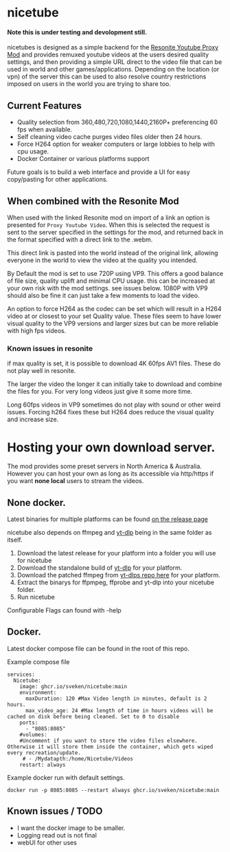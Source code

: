 # nicetube
#### Note this is under testing and devolopment still. 

nicetubes is designed as a simple backend for the [Resonite Youtube Proxy Mod](https://github.com/LeCloutPanda/VideoProxy) and provides remuxed youtube videos at the users desired quality settings, and then providing a simple URL direct to the video file that can be used in world and other games/applications. Depending on the location (or vpn) of the server this can be used to also resolve country restrictions imposed on users in the world you are trying to share too.

## Current Features
- Quality selection from 360,480,720,1080,1440,2160P+ preferencing 60 fps when available.
- Self cleaning video cache purges video files older then 24 hours.
- Force H264 option for weaker computers or large lobbies to help with cpu usage.
- Docker Container or various platforms support

Future goals is to build a web interface and provide a UI for easy copy/pasting for other applications.

## When combined with the Resonite Mod
When used with the linked Resonite mod on import of a link an option is presented for ```Proxy Youtube Video```. When this is selected the request is sent to the server specified in the settings for the mod, and returned back in the format specified with a direct link to the .webm.

This direct link is pasted into the world instead of the original link, allowing everyone in the world to view the video at the quality you intended.

By Default the mod is set to use 720P using VP9. This offers a good balance of file size, quality uplift and minimal CPU usage. this can be increased at your own risk with the mod settings. see issues below. 1080P with VP9 should also be fine it can just take a few moments to load the video.

An option to force H264 as the codec can be set which will result in a H264 video at or closest to your set Quality value. These files seem to have lower visual quality to the VP9 versions and larger sizes but can be more reliable with high fps videos.

### Known issues in resonite
if max quality is set, it is possible to download 4K 60fps AV1 files. These do not play well in resonite.

The larger the video the longer it can initially take to download and combine the files for you. For very long videos just give it some more time.

Long 60fps videos in VP9 sometimes do not play with sound or other weird issues. Forcing h264 fixes these but H264 does reduce the visual quality and increase size.

# Hosting your own download  server.
The mod provides some preset servers in North America & Australia. However you can host your own as long as its accessible via http/https if you want **none local** users to stream the videos.

## None docker.
Latest binaries for multiple platforms can be found [on the release page](https://github.com/sveken/nicetube/releases/latest)

nicetube also depends on ffmpeg and [yt-dlp](https://github.com/yt-dlp/yt-dlp#installation) being in the same folder as itself.

1. Download the latest release for your platform into a folder you will use for nicetube
2. Download the standalone build of [yt-dlp](https://github.com/yt-dlp/yt-dlp#installation) for your platform.
3. Download the patched ffmpeg from [yt-dlps repo here](https://github.com/yt-dlp/FFmpeg-Builds) for your platform.
4. Extract the binarys for ffpmpeg, ffprobe and yt-dlp into your nicetube folder.
5. Run nicetube

Configurable Flags can found with -help

## Docker. 
Latest docker compose file can be found in the root of this repo. 

Example compose file 

```
services:
  Nicetube:
    image: ghcr.io/sveken/nicetube:main
    environment:
      maxDuration: 120 #Max Video length in minutes, default is 2 hours.
      max_video_age: 24 #Max length of time in hours videos will be cached on disk before being cleaned. Set to 0 to disable
    ports:
      - "8085:8085"
    #volumes:
    #Uncomment if you want to store the video files elsewhere. Otherwise it will store them inside the container, which gets wiped every recreation/update.
     # - /Mydatapth:/home/Nicetube/Videos 
    restart: always
```

Example docker run with default settings.
```
docker run -p 8085:8085 --restart always ghcr.io/sveken/nicetube:main
```

## Known issues / TODO

- I want the docker image to be smaller.
- Logging read out is not final
- webUI for other uses
